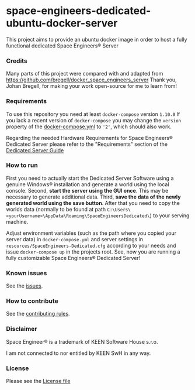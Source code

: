 # space-engineers-dedicated-ubuntu-docker-server
This project aims to provide an ubuntu docker image in order to host a fully functional dedicated Space Engineers® Server

### Credits
Many parts of this project were compared with and adapted from https://github.com/bregell/docker_space_engineers_server
Thank you, Johan Bregell, for making your work open-source for me to learn from! 

### Requirements
To use this repository you need at least `docker-compose` version `1.10.0`
If you lack a recent version of `docker-compose` you may change the `version` property of the [docker-compose.yml](./docker-compose.yml) to `'2'`, which should also work.

Regarding the needed Hardware Requirements for Space Engineers® Dedicated Server please refer to the "Requirements" section of the [Dedicated Server Guide](https://www.spaceengineersgame.com/dedicated-servers.html)

### How to run
First you need to actually start the Dedicated Server Software using a genuine Windows® installation and generate a world using the local console.
Second, **start the server using the GUI once**. This may be necessary to generate additional data.
Third, **save the data of the newly generated world using the save button**.
After that you need to copy the worlds data (normally to be found at path `C:\Users\<yourUsername>\AppData\Roaming\SpaceEngineersDedicated\`) to your serving machine. 

Adjust environment variables (such as the path where you copied your server data) in `docker-compose.yml` and server settings in `resources/SpaceEngineers-Dedicated.cfg` 
according to your needs and issue `docker-compose up` in the projects root.
See, now you are running a fully customizable Space Engineers® Dedicated Server!

### Known issues
See the [issues](./issues).

### How to contribute
See the [contributing rules](./CONTRIBUTING.md).

### Disclaimer
Space Engineer® is a trademark of KEEN Software House s.r.o.

I am not connected to nor entitled by KEEN SwH in any way.

### License
Please see the [License file](./LICENSE)
